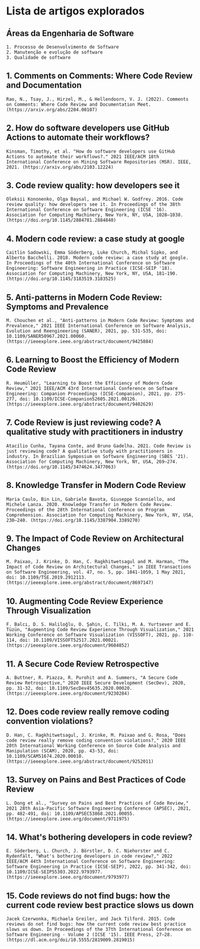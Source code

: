 # Lista de artigos explorados

## Áreas da Engenharia de Software

    1. Processo de Desenvolvimento de Software
    2. Manutenção e evolução de software
    3. Qualidade de software

## 1. Comments on Comments: Where Code Review and Documentation
    Rao, N., Tsay, J., Hirzel, M., & Hellendoorn, V. J. (2022). Comments on Comments: Where Code Review and Documentation Meet. (https://arxiv.org/abs/2204.00107)

## 2. How do software developers use GitHub Actions to automate their workflows?
    Kinsman, Timothy, et al. "How do software developers use GitHub Actions to automate their workflows?." 2021 IEEE/ACM 18th International Conference on Mining Software Repositories (MSR). IEEE, 2021. (https://arxiv.org/abs/2103.12224)

## 3. Code review quality: how developers see it 
    Oleksii Kononenko, Olga Baysal, and Michael W. Godfrey. 2016. Code review quality: how developers see it. In Proceedings of the 38th International Conference on Software Engineering (ICSE '16). Association for Computing Machinery, New York, NY, USA, 1028–1038.(https://doi.org/10.1145/2884781.2884840)

## 4. Modern code review: a case study at google
    Caitlin Sadowski, Emma Söderberg, Luke Church, Michal Sipko, and Alberto Bacchelli. 2018. Modern code review: a case study at google. In Proceedings of the 40th International Conference on Software Engineering: Software Engineering in Practice (ICSE-SEIP '18). Association for Computing Machinery, New York, NY, USA, 181–190. (https://doi.org/10.1145/3183519.3183525)
 
## 5. Anti-patterns in Modern Code Review: Symptoms and Prevalence
    M. Chouchen et al., "Anti-patterns in Modern Code Review: Symptoms and Prevalence," 2021 IEEE International Conference on Software Analysis, Evolution and Reengineering (SANER), 2021, pp. 531-535, doi: 10.1109/SANER50967.2021.00060. (https://ieeexplore.ieee.org/abstract/document/9425884)

## 6. Learning to Boost the Efficiency of Modern Code Review
    R. Heumüller, "Learning to Boost the Efficiency of Modern Code Review," 2021 IEEE/ACM 43rd International Conference on Software Engineering: Companion Proceedings (ICSE-Companion), 2021, pp. 275-277, doi: 10.1109/ICSE-Companion52605.2021.00126. (https://ieeexplore.ieee.org/abstract/document/9402629)

## 7. Code Review is just reviewing code? A qualitative study with practitioners in industry
    Atacílio Cunha, Tayana Conte, and Bruno Gadelha. 2021. Code Review is just reviewing code? A qualitative study with practitioners in industry. In Brazilian Symposium on Software Engineering (SBES '21). Association for Computing Machinery, New York, NY, USA, 269–274. (https://doi.org/10.1145/3474624.3477063)

## 8. Knowledge Transfer in Modern Code Review
    Maria Caulo, Bin Lin, Gabriele Bavota, Giuseppe Scanniello, and Michele Lanza. 2020. Knowledge Transfer in Modern Code Review. Proceedings of the 28th International Conference on Program Comprehension. Association for Computing Machinery, New York, NY, USA, 230–240. (https://doi.org/10.1145/3387904.3389270)

## 9. The Impact of Code Review on Architectural Changes
    M. Paixao, J. Krinke, D. Han, C. Ragkhitwetsagul and M. Harman, "The Impact of Code Review on Architectural Changes," in IEEE Transactions on Software Engineering, vol. 47, no. 5, pp. 1041-1059, 1 May 2021, doi: 10.1109/TSE.2019.2912113. (https://ieeexplore.ieee.org/abstract/document/8697147)

## 10. Augmenting Code Review Experience Through Visualization
    F. Balcı, D. S. Haliloğlu, O. Şahin, C. Tilki, M. A. Yurtsever and E. Tüzün, "Augmenting Code Review Experience Through Visualization," 2021 Working Conference on Software Visualization (VISSOFT), 2021, pp. 110-114, doi: 10.1109/VISSOFT52517.2021.00021. (https://ieeexplore.ieee.org/document/9604852)

## 11. A Secure Code Review Retrospective
    A. Buttner, R. Piazza, R. Purohit and A. Summers, "A Secure Code Review Retrospective," 2020 IEEE Secure Development (SecDev), 2020, pp. 31-32, doi: 10.1109/SecDev45635.2020.00020. (https://ieeexplore.ieee.org/document/9230284)

## 12. Does code review really remove coding convention violations?
    D. Han, C. Ragkhitwetsagul, J. Krinke, M. Paixao and G. Rosa, "Does code review really remove coding convention violations?," 2020 IEEE 20th International Working Conference on Source Code Analysis and Manipulation (SCAM), 2020, pp. 43-53, doi: 10.1109/SCAM51674.2020.00010. (https://ieeexplore.ieee.org/abstract/document/9252011)

## 13. Survey on Pains and Best Practices of Code Review
    L. Dong et al., "Survey on Pains and Best Practices of Code Review," 2021 28th Asia-Pacific Software Engineering Conference (APSEC), 2021, pp. 482-491, doi: 10.1109/APSEC53868.2021.00055. (https://ieeexplore.ieee.org/document/9711975)

## 14. What's bothering developers in code review?
    E. Söderberg, L. Church, J. Börstler, D. C. Niehorster and C. Rydenfält, "What's bothering developers in code review?," 2022 IEEE/ACM 44th International Conference on Software Engineering: Software Engineering in Practice (ICSE-SEIP), 2022, pp. 341-342, doi: 10.1109/ICSE-SEIP55303.2022.9793977. (https://ieeexplore.ieee.org/document/9793977)
 
## 15. Code reviews do not find bugs: how the current code review best practice slows us down
    Jacek Czerwonka, Michaela Greiler, and Jack Tilford. 2015. Code reviews do not find bugs: how the current code review best practice slows us down. In Proceedings of the 37th International Conference on Software Engineering - Volume 2 (ICSE '15). IEEE Press, 27–28. (https://dl.acm.org/doi/10.5555/2819009.2819015)